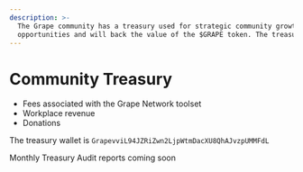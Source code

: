 ```yaml
---
description: >-
  The Grape community has a treasury used for strategic community growth
  opportunities and will back the value of the $GRAPE token. The treasury is managed by the Treasury subDAO
---
```


# Community Treasury

*  Fees associated with the Grape Network toolset
* Workplace revenue
* Donations

The treasury wallet is `GrapevviL94JZRiZwn2LjpWtmDacXU8QhAJvzpUMMFdL`

Monthly Treasury Audit reports coming soon

